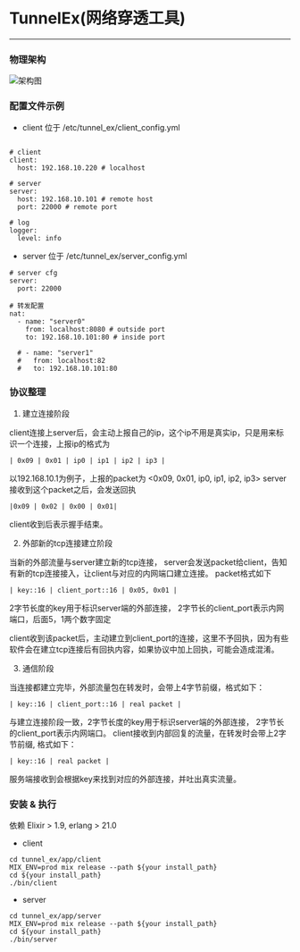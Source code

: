# TunnelEx(网络穿透工具)

--------------

### 物理架构

![架构图](https://gitlab.jiliguala.com/alex_wan/tunnel_ex/raw/master/media/structure.png)


### 配置文件示例

- client 位于 /etc/tunnel_ex/client_config.yml

```

# client
client:
  host: 192.168.10.220 # localhost

# server
server:
  host: 192.168.10.101 # remote host
  port: 22000 # remote port

# log
logger:
  level: info
```

- server 位于 /etc/tunnel_ex/server_config.yml

```
# server cfg
server:
  port: 22000

# 转发配置
nat:
  - name: "server0"
    from: localhost:8080 # outside port
    to: 192.168.10.101:80 # inside port

  # - name: "server1"
  #   from: localhost:82
  #   to: 192.168.10.101:80

```

### 协议整理

1. 建立连接阶段

client连接上server后，会主动上报自己的ip，这个ip不用是真实ip，只是用来标识一个连接，上报ip的格式为

```
| 0x09 | 0x01 | ip0 | ip1 | ip2 | ip3 |
```
以192.168.10.1为例子，上报的packet为 <0x09, 0x01, ip0, ip1, ip2, ip3>
server接收到这个packet之后，会发送回执
```
|0x09 | 0x02 | 0x00 | 0x01|
```
client收到后表示握手结束。

2. 外部新的tcp连接建立阶段

当新的外部流量与server建立新的tcp连接， server会发送packet给client，告知有新的tcp连接接入，让client与对应的内网端口建立连接。
packet格式如下
```
| key::16 | client_port::16 | 0x05, 0x01 |
```
2字节长度的key用于标识server端的外部连接， 2字节长的client_port表示内网端口，后面5，1两个数字固定

client收到该packet后，主动建立到client_port的连接，这里不予回执，因为有些软件会在建立tcp连接后有回执内容，如果协议中加上回执，可能会造成混淆。

3. 通信阶段

当连接都建立完毕，外部流量包在转发时，会带上4字节前缀，格式如下：
```
| key::16 | client_port::16 | real packet |
```
与建立连接阶段一致，2字节长度的key用于标识server端的外部连接， 2字节长的client_port表示内网端口。
client接收到内部回复的流量，在转发时会带上2字节前缀, 格式如下：
```
| key::16 | real packet |
```
服务端接收到会根据key来找到对应的外部连接，并吐出真实流量。



### 安装 & 执行

依赖 Elixir > 1.9, erlang > 21.0

- client
```
cd tunnel_ex/app/client
MIX_ENV=prod mix release --path ${your install_path}
cd ${your install_path}
./bin/client
```

- server
```
cd tunnel_ex/app/server
MIX_ENV=prod mix release --path ${your install_path}
cd ${your install_path}
./bin/server
```